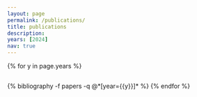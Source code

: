 ```yaml
---
layout: page
permalink: /publications/
title: publications
description: 
years: [2024]
nav: true
---
```


<div class="publications">

{% for y in page.years %}
  <h2 class="year"> </h2>
  {% bibliography -f papers -q @*[year={{y}}]* %}
{% endfor %}

</div>
